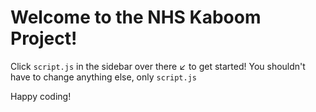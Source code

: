 # Welcome to the NHS Kaboom Project!

Click `script.js` in the sidebar over there ↙️ to get started!
You shouldn't have to change anything else, only `script.js`

Happy coding!